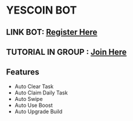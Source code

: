 # YESCOIN BOT 

## LINK BOT: [Register Here](https://t.me/theYescoin_bot/Yescoin?startapp=7r2yfs)
## TUTORIAL IN GROUP : [Join Here](https://t.me/sansxgroup)

## Features
- Auto Clear Task
- Auto Claim Daily Task
- Auto Swipe
- Auto Use Boost
- Auto Upgrade Build